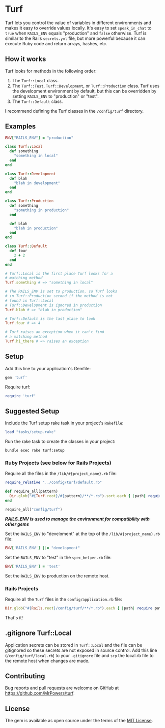 # Turf

Turf lets you control the value of variables in different environments and makes it easy to override values locally.  It's easy to set `speak_in_chat` to `true` when `RAILS_ENV` equals "production" and `false` otherwise.  Turf is similar to the Rails `secrets.yml` file, but more powerful because it can execute Ruby code and return arrays, hashes, etc.


## How it works

Turf looks for methods in the following order:

1. The `Turf::Local` class.
2. The `Turf::Test`, `Turf::Development`, or `Turf::Production` class.  Turf uses the development environment by default, but this can be overridden by setting `RAILS_ENV` to "production" or "test".
3. The `Turf::Default` class.

I recommend defining the Turf classes in the `/config/turf` directory.


## Examples

```ruby
ENV["RAILS_ENV"] = "production"

class Turf::Local
  def something
    "something in local"
  end
end

class Turf::Development
  def blah
    "blah in development"
  end
end

class Turf::Production
  def something
    "something in production"
  end

  def blah
    "blah in production"
  end
end

class Turf::Default
  def four
    2 + 2
  end
end

# Turf::Local is the first place Turf looks for a
# matching method
Turf.something # => "something in local"

# The RAILS_ENV is set to production, so Turf looks
# in Turf::Production second if the method is not
# found in Turf::Local
# Turf::Development is ignored in production
Turf.blah # => "blah in production"

# Turf::Default is the last place to look
Turf.four # => 4

# Turf raises an exception when it can't find
# a matching method
Turf.hi_there # => raises an exception
```

## Setup

Add this line to your application's Gemfile:

```ruby
gem 'turf'
```

Require turf:

```ruby
require 'turf'
```

## Suggested Setup

Include the Turf setup rake task in your project's `Rakefile`:

```ruby
load "tasks/setup.rake"
```

Run the rake task to create the classes in your project:

```
bundle exec rake turf:setup
```

### Ruby Projects (see below for Rails Projects)

Require all the files in the `/lib/#{project_name}.rb` file:

```ruby
require_relative "../config/turf/default.rb"

def require_all(pattern)
  Dir.glob("#{Turf.root}/#{pattern}/**/*.rb").sort.each { |path| require path }
end

require_all("config/turf")
```

***RAILS_ENV is used to manage the environment for compatibility with other gems***

Set the `RAILS_ENV` to "develoment" at the top of the `/lib/#{project_name}.rb` file:

```ruby
ENV['RAILS_ENV'] ||= "development"
```

Set the `RAILS_ENV` to "test" in the `spec_helper.rb` file:

```ruby
ENV['RAILS_ENV'] = 'test'
```

Set the `RAILS_ENV` to production on the remote host.

### Rails Projects

Require all the `Turf` files in the `config/application.rb` file:

```ruby
Dir.glob("#{Rails.root}/config/turf/**/*.rb").each { |path| require path }
```

That's it!

## .gitignore Turf::Local

Application secrets can be stored in `Turf::Local` and the file can be gitignored so these secrets are not exposed in source control.  Add this line (`/config/turf/local.rb`) to your `.gitignore` file and `scp` the local.rb file to the remote host when changes are made.

## Contributing

Bug reports and pull requests are welcome on GitHub at https://github.com/MrPowers/turf.


## License

The gem is available as open source under the terms of the [MIT License](http://opensource.org/licenses/MIT).
